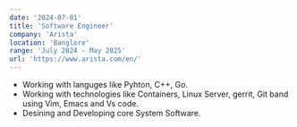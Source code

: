 ```yaml
---
date: '2024-07-01'
title: 'Software Engineer'
company: 'Arista'
location: 'Banglore'
range: 'July 2024 - May 2025'
url: 'https://www.arista.com/en/'
---
```


- Working with languges like Pyhton, C++, Go.
- Working with technologies like Containers, Linux Server, gerrit, Git band using Vim, Emacs and Vs code. 
- Desining and Developing core System Software.
